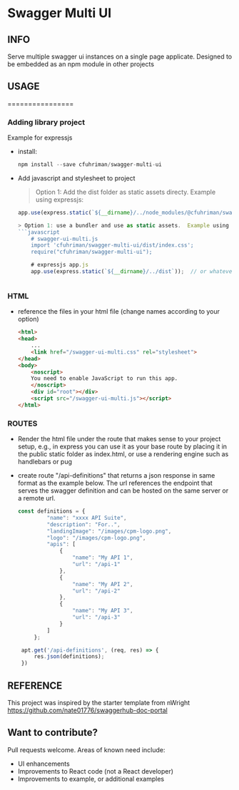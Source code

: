 # Swagger Multi UI

## INFO
Serve multiple swagger ui instances on a single page applicate.  Designed to be embedded as an npm module in other projects

## USAGE
================
### Adding library project
Example for expressjs
- install:
    ```javascript
    npm install --save cfuhriman/swagger-multi-ui
    ```
- Add javascript and stylesheet to project
    > Option 1: Add the dist folder as static assets directy.  Example using expressjs:
    ```javascript
    app.use(express.static(`${__dirname}/../node_modules/@cfuhriman/swagger-multi-ui/dist`));

    > Option 1: use a bundler and use as static assets.  Example using parcelJs and expressjs:
    ```javascript
        # swagger-ui-multi.js
        import 'cfuhriman/swagger-multi-ui/dist/index.css';
        require("cfuhriman/swagger-multi-ui");
    ```
    ```javascript
        # expressjs app.js
        app.use(express.static(`${__dirname}/../dist`));  // or whatever folder the bundler exports to
    ```


    ```
### HTML
- reference the files in your html file (change names according to your option)
    ```html
    <html>
    <head>
        ...
        <link href="/swagger-ui-multi.css" rel="stylesheet">
    </head>
    <body>
        <noscript>
        You need to enable JavaScript to run this app.
        </noscript>
        <div id="root"></div>
        <script src="/swagger-ui-multi.js"></script>
    </html>
    ```

### ROUTES
- Render the html file under the route that makes sense to your project setup, e.g., in express you can use it as your base route by placing it in the public static folder as index.html, or use a rendering engine such as handlebars or pug

- create route "/api-definitions" that returns a json response in same format as the example below.  The url references the endpoint that serves the swagger definition and can be hosted on the same server or a remote url.
   ```javascript
   const definitions = {
            "name": "xxxx API Suite",
            "description": "For..",
            "landingImage": "/images/cpm-logo.png",
            "logo": "/images/cpm-logo.png",
            "apis": [
                {
                    "name": "My API 1",
                    "url": "/api-1"
                },
                {
                    "name": "My API 2",
                    "url": "/api-2"
                },
                {
                    "name": "My API 3",
                    "url": "/api-3"
                }
            ]
        };

    apt.get('/api-definitions', (req, res) => {
        res.json(definitions);
    })
    ```

## REFERENCE
This project was inspired by the starter template from nWright https://github.com/nate01776/swaggerhub-doc-portal


## Want to contribute?
Pull requests welcome.   Areas of known need include:
- UI enhancements
- Improvements to React code (not a React developer)
- Improvements to example, or additional examples